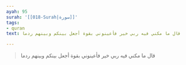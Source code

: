 ```yaml
---
ayah: 95
surah: '[[018-Surah|سورة]]'
tags:
- quran
text: قال ما مكني فيه ربي خير فأعينوني بقوة أجعل بينكم وبينهم ردما

---
```

> قال ما مكني فيه ربي خير فأعينوني بقوة أجعل بينكم وبينهم ردما

